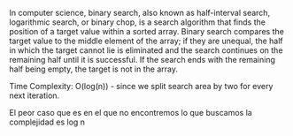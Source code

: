 In computer science, binary search, also known as half-interval search, logarithmic search, or binary chop, is a search algorithm that finds the position of a target value within a sorted array. Binary search compares the target value to the middle element of the array; if they are unequal, the half in which the target cannot lie is eliminated and the search continues on the remaining half until it is successful. If the search ends with the remaining half being empty, the target is not in the array.

Time Complexity: O(log(n)) - since we split search area by two for every next iteration.

El peor caso que es en el que no encontremos lo que buscamos la complejidad es log n
